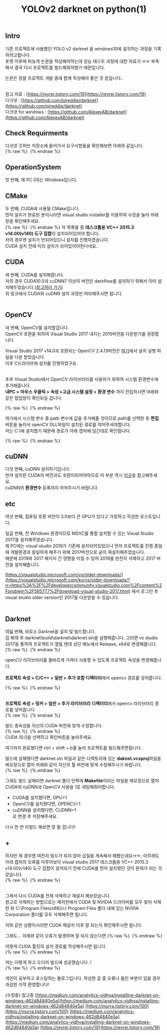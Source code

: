 ﻿---
title: "YOLOv2 darknet on python(1)"
categories: 
  - MachineLearning
last_modified_at: 2020-02-04T20:26:00+09:00
toc: true
---

Intro
------
기존 프로젝트에 사용했던 YOLO v2 darknet 을 windows10에 설치하는 과정을 기록하려고합니다.<br/>
포맷 이후에 뒤늦게 논문을 작성해야하는데 성능 테스트 과정에 대한 자료가 ㅠㅠ 부족해서 결국 다시 프로젝트를 빌드해줘야했기 때문입니다.<br/>

논문은 정말 프로젝트 개발 중에 함께 작성해야 좋은 것 같습니다..<br/>

<br/>참고 자료 : [https://reyrei.tistory.com/19](https://reyrei.tistory.com/19)
<br/>다크넷 : [https://github.com/pjreddie/darknet](https://github.com/pjreddie/darknet)
<br/>다크넷 for windows : [https://github.com/AlexeyAB/darknet](https://github.com/AlexeyAB/darknet)

Check Requirments
------
다크넷 깃허브 저장소에 들어가서 요구사항들을 확인해보면 아래와 같습니다.<br/>
{% raw %} <img src="https://ohjinjin.github.io/assets/images/20200203darknet/capture1.JPG" alt=""> {% endraw %}

OperationSystem
------
첫 번째, 제 PC OS는 Windows입니다.<br/>

CMake
------
두 번째, CUDA에 사용될 CMake입니다.<br/>
먼저 설치가 완료된 분이시라면 visual studio installer를 이용하여 수정을 눌러 아래 창을 확인해주세요.<br/>
{% raw %} <img src="https://ohjinjin.github.io/assets/images/20200203darknet/capture4.JPG" alt=""> {% endraw %}
저 목록들 중 **데스크톱용  VC++ 2015.3 v14.00(v140) 도구 집합**이 설치되어있어야 합니다.<br/>
저의 경우엔 설치가 안되어있으니 설치를 진행하겠습니다.<br/>
CUDA 설치 전에 미리 설치가 되어있어야한다네요..<br/>

CUDA
------
세 번째, CUDA를 설치해줍니다.<br/>
저의 경우 CUDA10.0과 cuDNN7 이상의 버전은 darkflow를 설치하기 위해서 이미 설치해두었습니다.([참고하러 가기](https://ohjinjin.github.io/machinelearning/darkflow-1/))
<br/>위 링크에서 CUDA와 cuDNN 설치 과정만 따라해주시면 됩니다.<br/>
<br/>

OpenCV
------
네 번째, OpenCV를 설치할겁니다.<br/>
OpenCV 호환을 위하여 Visual Studio 2017 내지는 2015버전을 다운받기를 권장합니다.

Visual Studio 2017 v14.0과 호환되는 OpenCV 2.4.13버전은 [여기](https://sourceforge.net/projects/opencvlibrary/files/opencv-win/2.4.13/opencv-2.4.13.6-vc14.exe/download)에서 설치 실행 파일을 다운 받았습니다.<br/>
이후 C드라이브에 설치를 진행하였구요.<br/>
<br/>

추후 Visual Studio에서 OpenCV 라이브러리를 사용하기 위하여 시스템 환경변수에 추가해줍니다.<br/>
**내PC \> 마우스 우클릭 \> 속성 \>고급 시스템 설정 \> 환경 변수** 까지 진입하시면 아래와 같은 팝업창이 확인되실 겁니다.<br/>

{% raw %} <img src="https://ohjinjin.github.io/assets/images/20200203darknet/capture2.JPG" alt=""> {% endraw %}

여기에서 시스템 변수 중 path 변수에 값을 추가해줄 것이므로 path를 선택한 후 **편집** 버튼을 눌러서 openCV DLL파일이 설치된 경로를 적어주셔야합니다.<br/>
저는 C:\에 설치했기 때문에 경로가 아래 캡처에 담긴대로 확인됩니다.<br/>

{% raw %} <img src="https://ohjinjin.github.io/assets/images/20200203darknet/capture3.JPG" alt=""> {% endraw %}

cuDNN
------
다섯 번째, cuDNN 설치하기입니다.<br/>
먼저 설치한 CUDA의 버전과도 호환이되어야하므로 이 부분 역시 [이곳](https://ohjinjin.github.io/machinelearning/darkflow-1/)을 참고해주세요.<br/>
cuDNN의 **환경변수** 등록까지 마쳐주시기 바랍니다.<br/>

etc
------
여섯 번째, 컴퓨팅 호환 버전이 3.0보다 큰 GPU가 있다고 가정하고 작성한 포스트입니다.<br/>

일곱 번째, 전 Windows 환경이므로 MSVC를 통합 설치할 수 있는 Visual Studio 2017을 설치해주었습니다.<br/>
제 PC에는 visual studio 2019가 기존에 설치되어있었으나 먼저 프로젝트를 진행 중일 때 개발환경과 동일하게 해주기 위해 2017버전으로 굳이 재설치해주었습니다.<br/>
때문에 2019와 2017 패키지 간 영향을 미칠 수 있어 2019를 완전히 삭제하고 2017 버전을 설치해줍니다.<br/>

[https://visualstudio.microsoft.com/vs/older-downloads/](https://visualstudio.microsoft.com/ko/vs/older-downloads/?rr=https%3A%2F%2Fdevelopercommunity.visualstudio.com%2Fcontent%2Fproblem%2F585777%2Fdownload-visual-studio-2017.html) 에서 로그인 후 visual studio older version인 2017을 다운받을 수 있습니다.<br/><br/>

Darknet
------
여덟 번째, 비로소 Darknet을 설치 및 빌드합니다.<br/>
집 해제 후 darknet\\build\\darknet\\darknet.sln을 실행해줍니다. 그러면 vs studio 2017을 통하여 프로젝트가 열릴 텐데 상단 메뉴에서 Release, x64로 변경해줍니다.<br/>
{% raw %} <img src="https://ohjinjin.github.io/assets/images/20200203darknet/capture5.JPG" alt=""> {% endraw %}

openCV 라이브러리를 올바르게 가져다 사용할 수 있도록 프로젝트 속성을 변경해줍니다.<br/><br/>
**프로젝트 속성 \> C/C\+\+ \> 일반 \> 추가 포함 디렉터리**에서 opencv 경로를 넣어줍니다.<br/>

{% raw %} <img src="https://ohjinjin.github.io/assets/images/20200203darknet/capture6.JPG" alt=""> {% endraw %}

<br/>**프로젝트 속성 \> 링커 \> 일반 \> 추가 라이브러리 디렉터리**에서 opencv 라이브러리 경로를 넣어줍니다.<br/>
{% raw %} <img src="https://ohjinjin.github.io/assets/images/20200203darknet/capture7.JPG" alt=""> {% endraw %}
<br/>

빌드 종속성을 자신의 CUDA 버전에 맞게 수정합니다.<br/>
{% raw %} <img src="https://ohjinjin.github.io/assets/images/20200203darknet/capture8.JPG" alt=""> {% endraw %}
<br/>CUDA 10.0을 선택하고 확인버튼을 눌러주세요.<br/>

여기까지 완료했다면 ctrl + shift + b를 눌러 프로젝트를 빌드해주면됩니다.<br/>

빌드에 실패했다면 darknet.sln 파일과 같은 디렉토리에 있는 **daknet.vcxproj**파일을 메모장으로 열어 아래와 같이 자신의 툴 버전에 맞게 수정해주시기 바랍니다.<br/>
{% raw %} <img src="https://ohjinjin.github.io/assets/images/20200203darknet/capture9.JPG" alt=""> {% endraw %}

그래도 빌드 실패라면 darknet 폴더 안쪽에 **Makefile**이라는 파일을 메모장으로 열어 CUDA와 cuDNN과 OpenCV 사용을 1로 세팅해줘야합니다.<br/>
* CUDA를 설치했다면, GPU=1<br/>
* OpenCV를 설치했다면, OPENCV=1<br/>
* cuDNN을 설치했다면, CUDNN=1<br/>
로 변경 후 저장해주세요.<br/>

다시 한 번 리빌드 해보면 잘 될 겁니다!<br/>

\+
------
하지만 제 경우엔 여전히 빌드가 되지 않아 삽질을 계속해서 해봤는데요ㅠㅠ, 아무래도 아래 캡처의 오류를 미루어보아 visual studio 2017 데스크톱용  VC++ 2015.3 v14.00(v140) 도구 집합이 설치되기 전에 CUDA를 먼저 설치했던 것이 문제가 되는 것 같습니다.<br/>
{% raw %} <img src="https://ohjinjin.github.io/assets/images/20200203darknet/capture10.JPG" alt=""> {% endraw %}

<br/>그래서 다시 CUDA를 전체 삭제하고 재설치 해보았습니다.<br/>
참고로 삭제하는 방법으로는 제어판에서 CUDA 및 NVIDIA 드라이버를 모두 찾아 삭제한 뒤 C:\\Program Files(x86)\\나 Program Files 폴더 내에 있는 NVIDA Corporation 폴더를 모두 삭제해주면 됩니다.<br/>

저와 같은 상황이시라면 CUDA 재설치 이후 잘 되는지 확인해주시면 됩니다.

그래도... 아래와 같이 오류가 발생하며 잘 되지 않는다면
{% raw %} <img src="https://ohjinjin.github.io/assets/images/20200203darknet/capture11.JPG" alt=""> {% endraw %}

이렇게 CUDA 툴킷의 설치 경로를 작성해주시면 됩니다.<br/>
{% raw %} <img src="https://ohjinjin.github.io/assets/images/20200203darknet/capture12.JPG" alt=""> {% endraw %}

저는 이렇게 하고 드디어 빌드에 성공했습니다..!<br/>
{% raw %} <img src="https://ohjinjin.github.io/assets/images/20200203darknet/capture13.JPG" alt=""> {% endraw %}


개인이 공부하고 포스팅하는 블로그입니다. 작성한 글 중 오류나 틀린 부분이 있을 경우 과감한 지적 환영합니다!<br/>

(수정중)
참고중 [https://medium.com/analytics-vidhya/installing-darknet-on-windows-462d84840e5a](https://medium.com/analytics-vidhya/installing-darknet-on-windows-462d84840e5a)
[https://murra.tistory.com/100](https://murra.tistory.com/100)
[https://medium.com/analytics-vidhya/installing-darknet-on-windows-462d84840e5a]
(https://medium.com/analytics-vidhya/installing-darknet-on-windows-462d84840e5a)
[https://reyrei.tistory.com/19](https://reyrei.tistory.com/19)